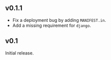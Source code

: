 v0.1.1
------

* Fix a deployment bug by adding `MANIFEST.in`.
* Add a missing requirement for `django`.

v0.1
----

Initial release.

